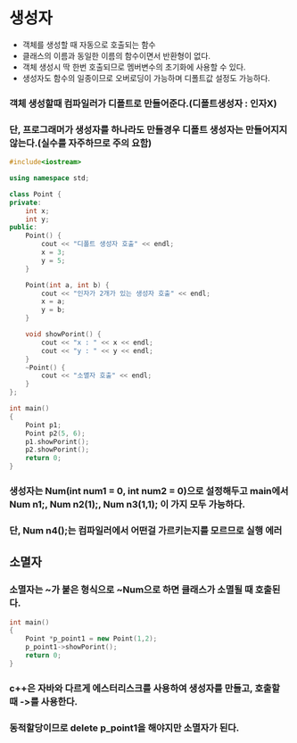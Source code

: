 # 생성자
- 객체를 생성할 때 자동으로 호출되는 함수
- 클래스의 이름과 동일한 이름의 함수이면서 반환형이 없다.
- 객체 생성시 딱 한번 호출되므로 멤버변수의 초기화에 사용할 수 있다.
- 생성자도 함수의 일종이므로 오버로딩이 가능하며 디폴트값 설정도 가능하다.

### 객체 생성할때 컴파일러가 디폴트로 만들어준다.(디폴트생성자 : 인자X)
### 단, 프로그래머가 생성자를 하나라도 만들경우 디폴트 생성자는 만들어지지 않는다.(실수를 자주하므로 주의 요함)
```c++
#include<iostream>

using namespace std;

class Point {
private:
	int x;
	int y;
public:
	Point() {
		cout << "디폴트 생성자 호출" << endl;
		x = 3;
		y = 5;
	}

	Point(int a, int b) {
		cout << "인자가 2개가 있는 생성자 호출" << endl;
		x = a;
		y = b;
	}

	void showPorint() {
		cout << "x : " << x << endl;
		cout << "y : " << y << endl;
	}
	~Point() {
		cout << "소멸자 호출" << endl;
	}
};

int main()
{
	Point p1;
	Point p2(5, 6);
	p1.showPorint();
	p2.showPorint();
	return 0;
}
```
### 생성자는 Num(int num1 = 0, int num2 = 0)으로 설정해두고 main에서 Num n1;, Num n2(1);, Num n3(1,1); 이 가지 모두 가능하다.
### 단, Num n4();는 컴파일러에서 어떤걸 가르키는지를 모르므로 실행 에러
## 소멸자
### 소멸자는 ~가 붙은 형식으로 ~Num으로 하면 클래스가 소멸될 때 호출된다.

```c++
int main()
{
	Point *p_point1 = new Point(1,2);
	p_point1->showPorint();
	return 0;
}
```
### c++은 자바와 다르게 에스터리스크를 사용하여 생성자를 만들고, 호출할 때 ->를 사용한다.
### 동적할당이므로 delete p_point1을 해야지만 소멸자가 된다.